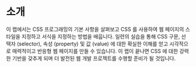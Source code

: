 # 소개

이 랩에서는 CSS 프로그래밍의 기본 사항을 살펴보고 CSS 를 사용하여 웹 페이지의 스타일을 지정하고 서식을 지정하는 방법을 배웁니다. 일련의 실습을 통해 CSS 구문, 선택자 (selector), 속성 (property) 및 값 (value) 에 대한 확실한 이해를 얻고 시각적으로 매력적이고 반응형 웹 페이지를 만들 수 있습니다. 이 랩이 끝나면 CSS 에 대한 강력한 기반을 갖추게 되며 더 발전된 웹 개발 프로젝트를 수행할 준비가 될 것입니다.
